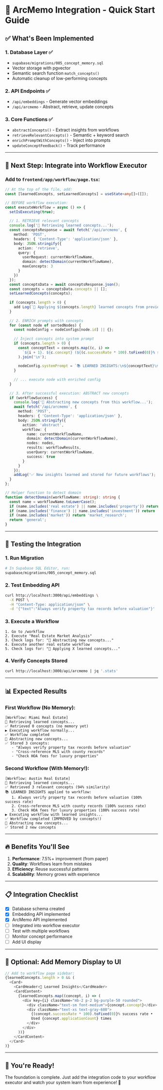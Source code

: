 # 🧠 ArcMemo Integration - Quick Start Guide

## ✅ What's Been Implemented

### 1. **Database Layer** ✅
- `supabase/migrations/005_concept_memory.sql`
- Vector storage with pgvector
- Semantic search function `match_concepts()`
- Automatic cleanup of low-performing concepts

### 2. **API Endpoints** ✅
- `/api/embeddings` - Generate vector embeddings
- `/api/arcmemo` - Abstract, retrieve, update concepts

### 3. **Core Functions** ✅
- `abstractConcepts()` - Extract insights from workflows
- `retrieveRelevantConcepts()` - Semantic + keyword search
- `enrichPromptWithConcepts()` - Inject into prompts
- `updateConceptFeedback()` - Track performance

---

## 🚀 Next Step: Integrate into Workflow Executor

### Add to `frontend/app/workflow/page.tsx`:

```typescript
// At the top of the file, add:
const [learnedConcepts, setLearnedConcepts] = useState<any[]>([]);

// BEFORE workflow execution:
const executeWorkflow = async () => {
  setIsExecuting(true);
  
  // 1. RETRIEVE relevant concepts
  console.log('🧠 Retrieving learned concepts...');
  const conceptsResponse = await fetch('/api/arcmemo', {
    method: 'POST',
    headers: { 'Content-Type': 'application/json' },
    body: JSON.stringify({
      action: 'retrieve',
      query: {
        userRequest: currentWorkflowName,
        domain: detectDomain(currentWorkflowName),
        maxConcepts: 3
      }
    })
  });
  const conceptsData = await conceptsResponse.json();
  const concepts = conceptsData.concepts || [];
  setLearnedConcepts(concepts);
  
  if (concepts.length > 0) {
    add Log(`🧠 Applying ${concepts.length} learned concepts from previous workflows`);
  }
  
  // 2. ENRICH prompts with concepts
  for (const node of sortedNodes) {
    const nodeConfig = nodeConfigs[node.id] || {};
    
    // Inject concepts into system prompt
    if (concepts.length > 0) {
      const conceptText = concepts.map((c, i) => 
        `${i + 1}. ${c.concept} (${(c.successRate * 100).toFixed(0)}% success rate)`
      ).join('\n');
      
      nodeConfig.systemPrompt = `📚 LEARNED INSIGHTS:\n${conceptText}\n\n${nodeConfig.systemPrompt || ''}`;
    }
    
    // ... execute node with enriched config
  }
  
  // 3. After successful execution: ABSTRACT new concepts
  if (workflowSuccess) {
    console.log('🧠 Abstracting new concepts from this workflow...');
    await fetch('/api/arcmemo', {
      method: 'POST',
      headers: { 'Content-Type': 'application/json' },
      body: JSON.stringify({
        action: 'abstract',
        workflow: {
          name: currentWorkflowName,
          domain: detectDomain(currentWorkflowName),
          nodes: nodes,
          results: workflowResults,
          userQuery: currentWorkflowName,
          success: true
        }
      }
    });
    addLog('✅ New insights learned and stored for future workflows');
  }
};

// Helper function to detect domain
function detectDomain(workflowName: string): string {
  const name = workflowName.toLowerCase();
  if (name.includes('real estate') || name.includes('property')) return 'property';
  if (name.includes('finance') || name.includes('investment')) return 'finance';
  if (name.includes('market')) return 'market_research';
  return 'general';
}
```

---

## 🎯 Testing the Integration

### 1. Run Migration
```bash
# In Supabase SQL Editor, run:
supabase/migrations/005_concept_memory.sql
```

### 2. Test Embedding API
```bash
curl http://localhost:3000/api/embeddings \
  -X POST \
  -H "Content-Type: application/json" \
  -d '{"text":"Always verify property tax records before valuation"}'
```

### 3. Execute a Workflow
```
1. Go to /workflow
2. Execute "Real Estate Market Analysis"
3. Check logs for: "🧠 Abstracting new concepts..."
4. Execute another real estate workflow
5. Check logs for: "🧠 Applying X learned concepts..."
```

### 4. Verify Concepts Stored
```bash
curl http://localhost:3000/api/arcmemo | jq '.stats'
```

---

## 📊 Expected Results

### First Workflow (No Memory):
```
[Workflow: Miami Real Estate]
🧠 Retrieving learned concepts...
✅ Retrieved 0 concepts (no memory yet)
▶ Executing workflow normally...
✅ Workflow completed
🧠 Abstracting new concepts...
✅ Stored 3 concepts:
   - "Always verify property tax records before valuation"
   - "Cross-reference MLS with county records"
   - "Check HOA fees for luxury properties"
```

### Second Workflow (With Memory!):
```
[Workflow: Austin Real Estate]
🧠 Retrieving learned concepts...
✅ Retrieved 3 relevant concepts (94% similarity)
📚 LEARNED INSIGHTS applied to workflow:
   1. Always verify property tax records before valuation (100% success rate)
   2. Cross-reference MLS with county records (100% success rate)
   3. Check HOA fees for luxury properties (100% success rate)
▶ Executing workflow with learned insights...
✅ Workflow completed (IMPROVED by concepts!)
🧠 Abstracting new concepts...
✅ Stored 2 new concepts
```

---

## 🔥 Benefits You'll See

1. **Performance**: 7.5%+ improvement (from paper)
2. **Quality**: Workflows learn from mistakes
3. **Efficiency**: Reuse successful patterns
4. **Scalability**: Memory grows with experience

---

## 📋 Integration Checklist

- [x] Database schema created
- [x] Embedding API implemented
- [x] ArcMemo API implemented
- [ ] Integrated into workflow executor
- [ ] Test with multiple workflows
- [ ] Monitor concept performance
- [ ] Add UI display

---

## 🎨 Optional: Add Memory Display to UI

```typescript
// Add to workflow page sidebar:
{learnedConcepts.length > 0 && (
  <Card>
    <CardHeader>🧠 Learned Insights</CardHeader>
    <CardContent>
      {learnedConcepts.map((concept, i) => (
        <div key={i} className="mb-2 p-2 bg-purple-50 rounded">
          <div className="text-sm font-medium">{concept.concept}</div>
          <div className="text-xs text-gray-600">
            {(concept.successRate * 100).toFixed(0)}% success rate • 
            Used {concept.applicationCount} times
          </div>
        </div>
      ))}
    </CardContent>
  </Card>
)}
```

---

## 🚀 You're Ready!

The foundation is complete. Just add the integration code to your workflow executor and watch your system learn from experience! 🎉
